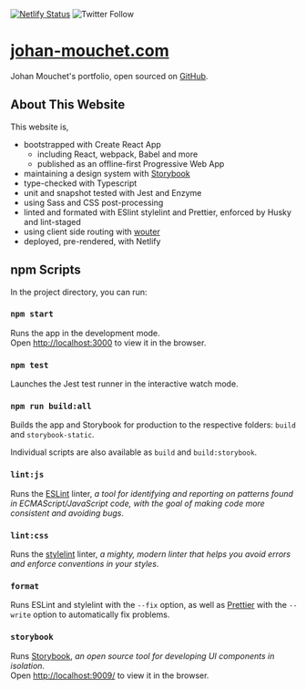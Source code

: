 [![Netlify Status](https://api.netlify.com/api/v1/badges/7fdfd6f4-e67a-4460-b69d-98bd88e189f8/deploy-status)](https://app.netlify.com/sites/johan-mouchet/deploys) ![Twitter Follow](https://img.shields.io/twitter/follow/JohanMouchet?style=social)

# [johan-mouchet.com](https://www.johan-mouchet.com/)

Johan Mouchet's portfolio, open sourced on [GitHub](https://github.com/JohanMouchet/johan-mouchet.com).

## About This Website

This website is,

- bootstrapped with Create React App
  - including React, webpack, Babel and more
  - published as an offline-first Progressive Web App
- maintaining a design system with [Storybook](https://www.johan-mouchet.com/storybook/?path=/docs/about-getting-started--page)
- type-checked with Typescript
- unit and snapshot tested with Jest and Enzyme
- using Sass and CSS post-processing
- linted and formated with ESlint stylelint and Prettier, enforced by Husky and lint-staged
- using client side routing with [wouter](https://github.com/molefrog/wouter)
- deployed, pre-rendered, with Netlify

## npm Scripts

In the project directory, you can run:

### `npm start`

Runs the app in the development mode.<br>
Open [http://localhost:3000](http://localhost:3000) to view it in the browser.

### `npm test`

Launches the Jest test runner in the interactive watch mode.<br>

### `npm run build:all`

Builds the app and Storybook for production to the respective folders: `build` and `storybook-static`.<br>

Individual scripts are also available as `build` and `build:storybook`.

### `lint:js`

Runs the [ESLint](https://eslint.org/) linter, _a tool for identifying and reporting on patterns found in ECMAScript/JavaScript code, with the goal of making code more consistent and avoiding bugs_.

### `lint:css`

Runs the [stylelint](https://stylelint.io/) linter, _a mighty, modern linter that helps you avoid errors and enforce conventions in your styles_.

### `format`

Runs ESLint and stylelint with the `--fix` option, as well as [Prettier](https://prettier.io/) with the `--write` option to automatically fix problems.

### `storybook`

Runs [Storybook](https://storybook.js.org/), _an open source tool for developing UI components in isolation_.<br>
Open [http://localhost:9009/](http://localhost:9009/) to view it in the browser.
